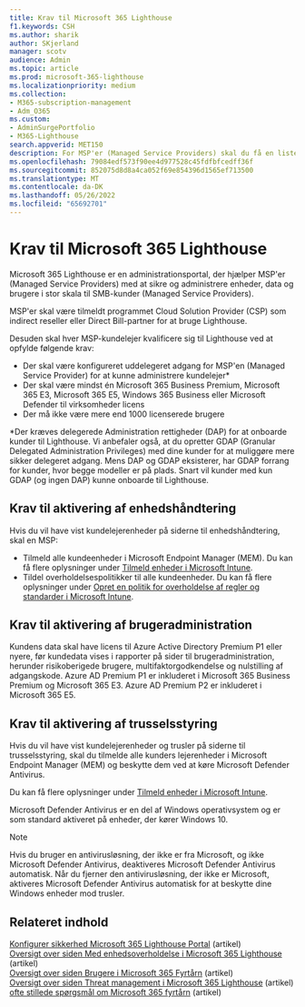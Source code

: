 ```yaml
---
title: Krav til Microsoft 365 Lighthouse
f1.keywords: CSH
ms.author: sharik
author: SKjerland
manager: scotv
audience: Admin
ms.topic: article
ms.prod: microsoft-365-lighthouse
ms.localizationpriority: medium
ms.collection:
- M365-subscription-management
- Adm_O365
ms.custom:
- AdminSurgePortfolio
- M365-Lighthouse
search.appverid: MET150
description: For MSP'er (Managed Service Providers) skal du få en liste over krav til brug af Microsoft 365 Lighthouse.
ms.openlocfilehash: 79084edf573f90ee4d977528c45fdfbfcedff36f
ms.sourcegitcommit: 852075d8d8a4ca052f69e854396d1565ef713500
ms.translationtype: MT
ms.contentlocale: da-DK
ms.lasthandoff: 05/26/2022
ms.locfileid: "65692701"
---
```

# <a name="requirements-for-microsoft-365-lighthouse"></a>Krav til Microsoft 365 Lighthouse

Microsoft 365 Lighthouse er en administrationsportal, der hjælper MSP'er (Managed Service Providers) med at sikre og administrere enheder, data og brugere i stor skala til SMB-kunder (Managed Service Providers).

MSP'er skal være tilmeldt programmet Cloud Solution Provider (CSP) som indirect reseller eller Direct Bill-partner for at bruge Lighthouse.

Desuden skal hver MSP-kundelejer kvalificere sig til Lighthouse ved at opfylde følgende krav:

- Der skal være konfigureret uddelegeret adgang for MSP'en (Managed Service Provider) for at kunne administrere kundelejer*
- Der skal være mindst én Microsoft 365 Business Premium, Microsoft 365 E3, Microsoft 365 E5, Windows 365 Business eller Microsoft Defender til virksomheder licens
- Der må ikke være mere end 1000 licenserede brugere

*Der kræves delegerede Administration rettigheder (DAP) for at onboarde kunder til Lighthouse. Vi anbefaler også, at du opretter GDAP (Granular Delegated Administration Privileges) med dine kunder for at muliggøre mere sikker delegeret adgang. Mens DAP og GDAP eksisterer, har GDAP forrang for kunder, hvor begge modeller er på plads. Snart vil kunder med kun GDAP (og ingen DAP) kunne onboarde til Lighthouse.

## <a name="requirements-for-enabling-device-management"></a>Krav til aktivering af enhedshåndtering

Hvis du vil have vist kundelejerenheder på siderne til enhedshåndtering, skal en MSP:

- Tilmeld alle kundeenheder i Microsoft Endpoint Manager (MEM). Du kan få flere oplysninger under [Tilmeld enheder i Microsoft Intune](/mem/intune/enrollment/).
- Tildel overholdelsespolitikker til alle kundeenheder. Du kan få flere oplysninger under [Opret en politik for overholdelse af regler og standarder i Microsoft Intune](/mem/intune/protect/create-compliance-policy).

## <a name="requirements-for-enabling-user-management"></a>Krav til aktivering af brugeradministration

Kundens data skal have licens til Azure Active Directory Premium P1 eller nyere, før kundedata vises i rapporter på sider til brugeradministration, herunder risikoberigede brugere, multifaktorgodkendelse og nulstilling af adgangskode. Azure AD Premium P1 er inkluderet i Microsoft 365 Business Premium og Microsoft 365 E3. Azure AD Premium P2 er inkluderet i Microsoft 365 E5.

## <a name="requirements-for-enabling-threat-management"></a>Krav til aktivering af trusselsstyring

Hvis du vil have vist kundelejerenheder og trusler på siderne til trusselsstyring, skal du tilmelde alle kunders lejerenheder i Microsoft Endpoint Manager (MEM) og beskytte dem ved at køre Microsoft Defender Antivirus.

Du kan få flere oplysninger under [Tilmeld enheder i Microsoft Intune](/mem/intune/enrollment/).

Microsoft Defender Antivirus er en del af Windows operativsystem og er som standard aktiveret på enheder, der kører Windows 10.

> [!NOTE]
> Hvis du bruger en antivirusløsning, der ikke er fra Microsoft, og ikke Microsoft Defender Antivirus, deaktiveres Microsoft Defender Antivirus automatisk. Når du fjerner den antivirusløsning, der ikke er Microsoft, aktiveres Microsoft Defender Antivirus automatisk for at beskytte dine Windows enheder mod trusler.

## <a name="related-content"></a>Relateret indhold

[Konfigurer sikkerhed Microsoft 365 Lighthouse Portal](m365-lighthouse-configure-portal-security.md) (artikel)\
[Oversigt over siden Med enhedsoverholdelse i Microsoft 365 Lighthouse](m365-lighthouse-device-compliance-page-overview.md) (artikel)\
[Oversigt over siden Brugere i Microsoft 365 Fyrtårn](m365-lighthouse-users-page-overview.md) (artikel)\
[Oversigt over siden Threat management i Microsoft 365 Lighthouse](m365-lighthouse-threat-management-page-overview.md) (artikel)\
[ofte stillede spørgsmål om Microsoft 365 fyrtårn](m365-lighthouse-faq.yml) (artikel)
